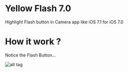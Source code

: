 Yellow Flash 7.0
==========

Highlight Flash button in Camera app like iOS 7.1 for iOS 7.0

How it work ?
==========

Notice the Flash Button...

![alt tag](https://raw.github.com/PoomSmart/Yellow-Flash-7.0/master/SS.PNG)

